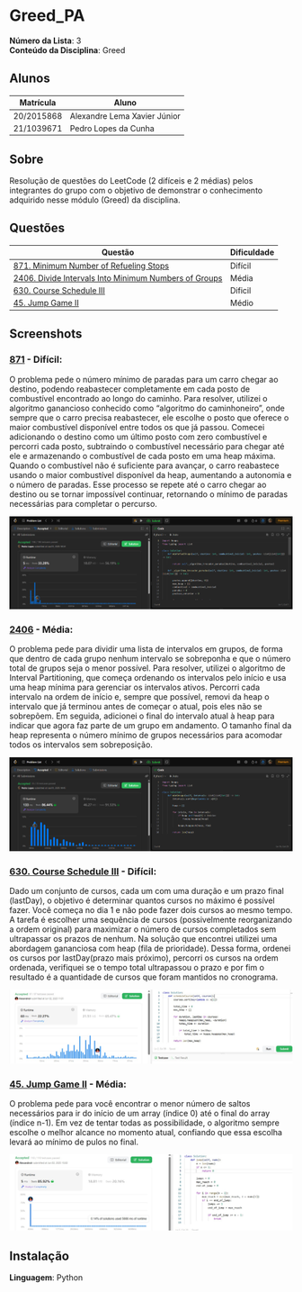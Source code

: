 # Greed_PA

**Número da Lista**: 3<br>
**Conteúdo da Disciplina**: Greed<br>

## Alunos
|Matrícula | Aluno |
| -- | -- |
| 20/2015868 |  Alexandre Lema Xavier Júnior |
| 21/1039671  |  Pedro Lopes da Cunha |

## Sobre 
Resolução de questões do LeetCode (2 difíceis e 2 médias) pelos integrantes do grupo com o objetivo de demonstrar o conhecimento adquirido nesse módulo (Greed) da disciplina.

## Questões

|Questão | Dificuldade |
| -- | -- |
| [871. Minimum Number of Refueling Stops](https://leetcode.com/problems/minimum-number-of-refueling-stops/description/) |   Difícil |
| [2406. Divide Intervals Into Minimum Numbers of Groups](https://leetcode.com/problems/divide-intervals-into-minimum-number-of-groups/description/)  |  Média |
| [630. Course Schedule III](https://leetcode.com/problems/course-schedule-iii/description/)  | Dificil|
| [45. Jump Game II](https://leetcode.com/problems/jump-game-ii/description/)  | Médio|
## Screenshots

### [871](https://leetcode.com/problems/minimum-number-of-refueling-stops/description/) - Difícil:

O problema pede o número mínimo de paradas para um carro chegar ao destino, podendo reabastecer completamente em cada posto de combustível encontrado ao longo do caminho. Para resolver, utilizei o algoritmo ganancioso conhecido como “algoritmo do caminhoneiro”, onde sempre que o carro precisa reabastecer, ele escolhe o posto que oferece o maior combustível disponível entre todos os que já passou. Comecei adicionando o destino como um último posto com zero combustível e percorri cada posto, subtraindo o combustível necessário para chegar até ele e armazenando o combustível de cada posto em uma heap máxima. Quando o combustível não é suficiente para avançar, o carro reabastece usando o maior combustível disponível da heap, aumentando a autonomia e o número de paradas. Esse processo se repete até o carro chegar ao destino ou se tornar impossível continuar, retornando o mínimo de paradas necessárias para completar o percurso.

![Print da Resolução 871](/assets/871.png)


### [2406](https://leetcode.com/problems/divide-intervals-into-minimum-number-of-groups/description/) - Média:

O problema pede para dividir uma lista de intervalos em grupos, de forma que dentro de cada grupo nenhum intervalo se sobreponha e que o número total de grupos seja o menor possível. Para resolver, utilizei o algoritmo de Interval Partitioning, que começa ordenando os intervalos pelo início e usa uma heap mínima para gerenciar os intervalos ativos. Percorri cada intervalo na ordem de início e, sempre que possível, removi da heap o intervalo que já terminou antes de começar o atual, pois eles não se sobrepõem. Em seguida, adicionei o final do intervalo atual à heap para indicar que agora faz parte de um grupo em andamento. O tamanho final da heap representa o número mínimo de grupos necessários para acomodar todos os intervalos sem sobreposição.

![Print da Resolução 871](/assets/2406.png)

### [630. Course Schedule III](https://leetcode.com/problems/course-schedule-iii/description/) - Difícil:

Dado um conjunto de cursos, cada um com uma duração e um prazo final (lastDay), o objetivo é determinar quantos cursos no máximo é possível fazer. Você começa no dia 1 e não pode fazer dois cursos ao mesmo tempo.
A tarefa é escolher uma sequência de cursos (possivelmente reorganizando a ordem original) para maximizar o número de cursos completados sem ultrapassar os prazos de nenhum. Na solução que encontrei utilizei uma abordagem gananciosa com heap (fila de prioridade). Dessa forma, ordenei os cursos por lastDay(prazo mais próximo), percorri os cursos na ordem ordenada, verifiquei se o tempo total ultrapassou o prazo e por fim o resultado é a quantidade de cursos que foram mantidos no cronograma.

![Print da Resolução 630](/assets/630.jpg)

### [45. Jump Game II](https://leetcode.com/problems/jump-game-ii/description/) - Média:

O problema pede para você encontrar o menor número de saltos necessários para ir do início de um array (índice 0) até o final do array (índice n-1). Em vez de tentar todas as possibilidade, o algoritmo sempre escolhe o melhor alcance no momento atual, confiando que essa escolha levará ao mínimo de pulos no final.

![Print da Resolução 45](/assets/45.jpg)

## Instalação 
**Linguagem**: Python<br>




